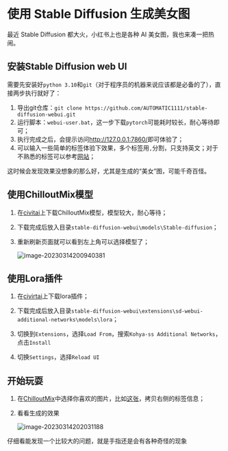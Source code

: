 # 使用 Stable Diffusion 生成美女图


最近 Stable Diffusion 都大火，小红书上也是各种 AI 美女图，我也来凑一把热闹。

## 安装Stable Diffusion web UI

需要先安装好`python 3.10`和`git`（对于程序员的机器来说应该都是必备的了），直接两步执行就好了：

1. 导出git仓库：`git clone https://github.com/AUTOMATIC1111/stable-diffusion-webui.git`
2. 运行脚本：`webui-user.bat`，这一步下载`pytorch`可能耗时较长，耐心等待即可；
3. 执行完成之后，会提示访问<http://127.0.0.1:7860/>即可体验了；
4. 可以输入一些简单的标签体验下效果，多个标签用`,`分割，只支持英文；对于不熟悉的标签可以参考[网站](https://tags.novelai.dev/)；

这时候会发现效果没想象的那么好，尤其是生成的“美女”图，可能千奇百怪。

## 使用ChilloutMix模型

1. 在[civitai](https://civitai.com/models/6424)上下载ChilloutMix模型，模型较大，耐心等待；

2. 下载完成后放入目录`stable-diffusion-webui\models\Stable-diffusion`；

3. 重新刷新页面就可以看到左上角可以选择模型了；

   ![image-20230314200940381](https://pic-1251468582.file.myqcloud.com/pic/2023/03/14/88c2ac.png)

## 使用Lora插件

1. 在[civirtai](https://civitai.com/models/4503/amber-genshin-impact-lora)上下载lora插件；

2. 下载完成后放入目录`stable-diffusion-webui\extensions\sd-webui-additional-networks\models\lora`；

3. 切换到`Extensions`，选择`Load From`，搜索`Kohya-ss Additional Networks`，点击`Install`

4. 切换`Settings`，选择`Reload UI`

## 开始玩耍

1. 在[ChilloutMix](https://civitai.com/models/6424/chilloutmix)中选择你喜欢的图片，比如[这张](https://civitai.com/gallery/249318?reviewId=41236)，拷贝右侧的标签信息；

2. 看看生成的效果

   ![image-20230314202031188](https://pic-1251468582.file.myqcloud.com/pic/2023/03/14/53a658.png)

仔细看能发现一个比较大的问题，就是手指还是会有各种奇怪的现象

